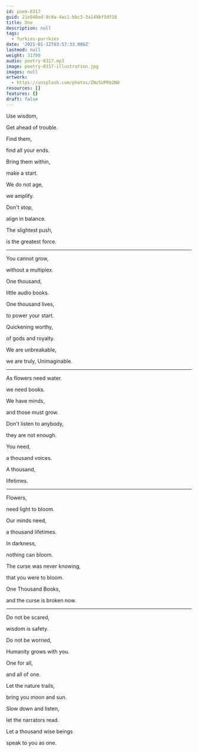 ```yaml
---
id: poem-0317
guid: 21e848ed-9c0a-4ac1-bbc3-3a149bf5df38
title: One
description: null
tags:
  - furkies-purrkies
date: '2021-01-12T03:57:33.086Z'
lastmod: null
weight: 31700
audio: poetry-0317.mp3
image: poetry-0317-illustration.jpg
images: null
artwork:
  - https://unsplash.com/photos/ZNz5UPRb2N8
resources: []
features: {}
draft: false
---
```


Use wisdom,

Get ahead of trouble.

Find them,

find all your ends.

Bring them within,

make a start.

We do not age,

we amplify.

Don't stop,

align in balance.

The slightest push,

is the greatest force.

---

You cannot grow,

without a multiplex.

One thousand,

little audio books.

One thousand lives,

to power your start.

Quickening worthy,

of gods and royalty.

We are unbreakable,

we are truly, Unimaginable.

---

As flowers need water.

we need books.

We have minds,

and those must grow.

Don't listen to anybody,

they are not enough.

You need,

a thousand voices.

A thousand,

lifetimes.

---

Flowers,

need light to bloom.

Our minds need,

a thousand lifetimes.

In darkness,

nothing can bloom.

The curse was never knowing,

that you were to bloom.

One Thousand Books,

and the curse is broken now.

---

Do not be scared,

wisdom is safety.

Do not be worried,

Humanity grows with you.

One for all,

and all of one.

Let the nature trails,

bring you moon and sun.

Slow down and listen,

let the narrators read.

Let a thousand wise beings

speak to you as one.
